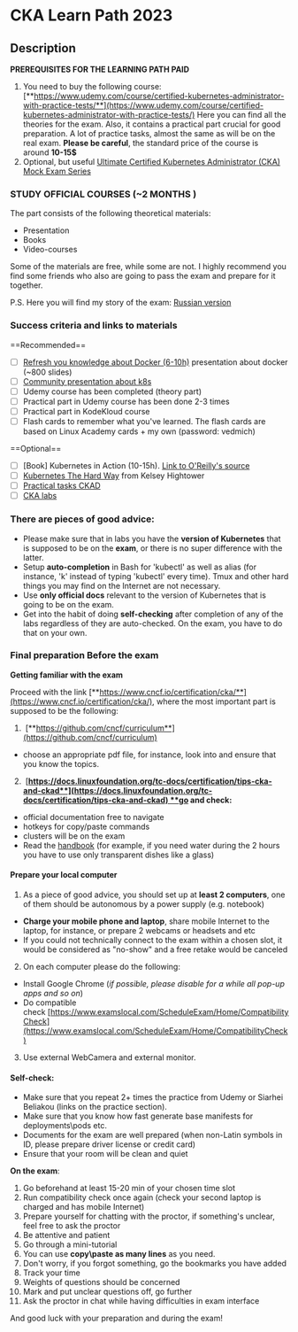 # CKA Learn Path 2023

## Description

**PREREQUISITES FOR THE LEARNING PATH PAID**

1. You need to buy the following course:[**https://www.udemy.com/course/certified-kubernetes-administrator-with-practice-tests/**](https://www.udemy.com/course/certified-kubernetes-administrator-with-practice-tests/)
Here you can find all the theories for the exam. Also, it contains a practical part crucial for good preparation. A lot of practice tasks, almost the same as will be on the real exam. 
**Please be careful**, the standard price of the course is around **10-15$**
2. Optional, but useful [Ultimate Certified Kubernetes Administrator (CKA) Mock Exam Series](https://kodekloud.com/courses/ultimate-certified-kubernetes-administrator-cka-mock-exam/) 

### STUDY OFFICIAL COURSES (~2 MONTHS )
The part consists of the following theoretical materials:
- Presentation
- Books
- Video-courses

Some of the materials are free, while some are not.
I highly recommend you find some friends who also are going to pass the exam and prepare for it together.

P.S. Here you will find my story of the exam: [Russian version](https://www.instagram.com/p/B3jaJ6wHs7t/?utm_source=ig_web_copy_link) 

### Success criteria and links to materials

==Recommended==

- [ ] [Refresh you knowledge about Docker (6-10h)](https://container.training/intro-selfpaced.yml.html#1) presentation about docker (~800 slides)
- [ ] [Community presentation about k8s](https://container.training/kube-selfpaced.yml.html#1)
- [ ] Udemy course has been completed (theory part)
- [ ] Practical part in Udemy course has been done 2-3 times
- [ ] Practical part in KodeKloud course 
- [ ] Flash cards to remember what you've learned. The flash cards are based on Linux Academy cards + my own (password: vedmich)

==Optional==
- [ ] [Book] Kubernetes in Action (10-15h). [Link to O'Reilly's source](https://learning.oreilly.com/library/view/kubernetes-in-action/9781617293726)
- [ ] [Kubernetes The Hard Way](https://github.com/kelseyhightower/kubernetes-the-hard-way) from Kelsey Hightower 
- [ ] [Practical tasks CKAD](https://github.com/dgkanatsios/CKAD-exercises)
- [ ] [CKA labs](https://github.com/David-VTUK/CKA-StudyGuide)

### There are pieces of good advice:

-   Please make sure that in labs you have the **version of Kubernetes** that is supposed to be on the **exam**, or there is no super difference with the latter.
-   Setup **auto-completion** in Bash for 'kubectl' as well as alias (for instance, 'k' instead of typing 'kubectl' every time). Tmux and other hard things you may find on the Internet are not necessary.
-   Use **only official docs** relevant to the version of Kubernetes that is going to be on the exam.
-   Get into the habit of doing **self-checking** after completion of any of the labs regardless of they are auto-checked. On the exam, you have to do that on your own.


### Final preparation Before the exam

**Getting familiar with the exam**

Proceed with the link [**https://www.cncf.io/certification/cka/**](https://www.cncf.io/certification/cka/), where the most important part is supposed to be the following:

1.  [**https://github.com/cncf/curriculum**](https://github.com/cncf/curriculum)
-   choose an appropriate pdf file, for instance, look into and ensure that you know the topics.
2.  [**https://docs.linuxfoundation.org/tc-docs/certification/tips-cka-and-ckad**](https://docs.linuxfoundation.org/tc-docs/certification/tips-cka-and-ckad) **go and check:**
-   official documentation free to navigate
-   hotkeys for copy/paste commands
-   clusters will be on the exam
-   Read the [handbook](https://docs.linuxfoundation.org/tc-docs/certification/lf-candidate-handbook) (for example, if you need water during the 2 hours you have to use only transparent dishes like a glass)

#### Prepare your local computer
1) As a piece of good advice, you should set up at **least 2 computers**, one of them should be autonomous by a power supply (e.g. notebook)
- **Charge your mobile phone and laptop**, share mobile Internet to the laptop, for instance, or prepare 2 webcams or headsets and etc
- If you could not technically connect to the exam within a chosen slot, it would be considered as "no-show" and a free retake would be canceled 
2) On each computer please do the following:
- Install Google Chrome (_if possible, please disable for a while all pop-up apps and so on_) 
- Do compatible check [https://www.examslocal.com/ScheduleExam/Home/CompatibilityCheck](https://www.examslocal.com/ScheduleExam/Home/CompatibilityCheck) 
3) Use external WebCamera and external monitor. 

#### Self-check:
-   Make sure that you repeat 2+ times the practice from Udemy or Siarhei Beliakou (links on the practice section).
-   Make sure that you know how fast generate base manifests for deployments\pods etc.
-   Documents for the exam are well prepared (when non-Latin symbols in ID, please prepare driver license or credit card)
-   Ensure that your room will be clean and quiet

**On the exam**:
1. Go beforehand at least 15-20 min of your chosen time slot
2. Run compatibility check once again (check your second laptop is charged and has mobile Internet)
3. Prepare yourself for chatting with the proctor, if something's unclear, feel free to ask the proctor
4. Be attentive and patient
5. Go through a mini-tutorial
6. You can use **copy\paste as many lines** as you need.
7. Don't worry, if you forgot something, go the bookmarks you have added
8. Track your time
9. Weights of questions should be concerned
10. Mark and put unclear questions off, go further
11. Ask the proctor in chat while having difficulties in exam interface

And good luck with your preparation and during the exam!



